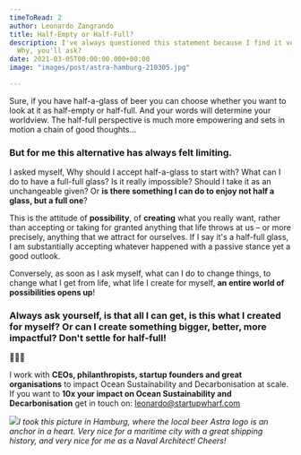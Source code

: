 ```yaml
---
timeToRead: 2
author: Leonardo Zangrando
title: Half-Empty or Half-Full?
description: I've always questioned this statement because I find it very limiting...
  Why, you'll ask?
date: 2021-03-05T00:00:00.000+00:00
image: "images/post/astra-hamburg-210305.jpg"

---
```

Sure, if you have half-a-glass of beer you can choose whether you want to look at it as half-empty or half-full. And your words will determine your worldview. The half-full perspective is much more empowering and sets in motion a chain of good thoughts...

### But for me this alternative has always felt limiting.

I asked myself, Why should I accept half-a-glass to start with? What can I do to have a full-full glass? Is it really impossible? Should I take it as an unchangeable given? Or **is there something I can do to enjoy not half a glass, but a full one**?

This is the attitude of **possibility**, of **creating** what you really want, rather than accepting or taking for granted anything that life throws at us – or more precisely, anything that we attract for ourselves. If I say it's a half-full glass, I am substantially accepting whatever happened with a passive stance yet a good outlook.

Conversely, as soon as I ask myself, what can I do to change things, to change what I get from life, what life I create for myself, **an entire world of possibilities opens up**!

### Always ask yourself, is that all I can get, is this what I created for myself? Or can I create something bigger, better, more impactful? Don't settle for half-full!

🌊🌊🌊

I work with **CEOs, philanthropists, startup founders and great organisations** to impact Ocean Sustainability and Decarbonisation at scale. If you want to **10x your impact on Ocean Sustainability and Decarbonisation** get in touch on: [leonardo@startupwharf.com](mailto:leonardo@startupwharf.com)

![](images/post/astra-hamburg-full-210305.jpg)_I took this picture in Hamburg, where the local beer Astra logo is an anchor in a heart. Very nice for a maritime city with a great shipping history, and very nice for me as a Naval Architect! Cheers!_
